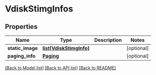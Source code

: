 # VdiskStimgInfos

## Properties
Name | Type | Description | Notes
------------ | ------------- | ------------- | -------------
**static_image** | [**list[VdiskStimgInfo]**](VdiskStimgInfo.md) |  | [optional] 
**paging_info** | [**Paging**](Paging.md) |  | [optional] 

[[Back to Model list]](../README.md#documentation-for-models) [[Back to API list]](../README.md#documentation-for-api-endpoints) [[Back to README]](../README.md)



